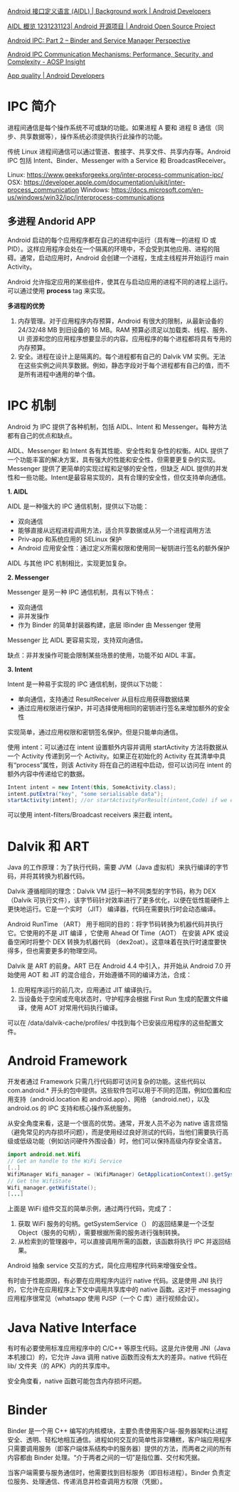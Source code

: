 [Android 接口定义语言 (AIDL)  | Background work  | Android Developers](https://developer.android.com/develop/background-work/services/aidl?hl=zh-cn)

[AIDL 概览  1231231123| Android 开源项目  | Android Open Source Project](https://source.android.com/docs/core/architecture/aidl?hl=zh-cn)



[Android IPC: Part 2 – Binder and Service Manager Perspective](https://blog.hacktivesecurity.com/index.php/2020/04/26/android-ipc-part-2-binder-and-service-manager-perspective/)

[Android IPC Communication Mechanisms: Performance, Security, and Complexity - AOSP Insight](https://aospinsight.com/android-ipc-communication-mechanisms-performance-security-and-complexity/)

[App quality  | Android Developers](https://developer.android.com/privacy-and-security/security-tips#IPC)



# IPC 简介

进程间通信是每个操作系统不可或缺的功能。如果进程 A 要和 进程 B 通信（同步、共享数据等），操作系统必须提供执行此操作的功能。

传统 Linux 进程间通信可以通过管道、套接字、共享文件、共享内存等。Android IPC 包括 Intent、Binder、Messenger with a Service 和 BroadcastReceiver。



Linux: https://www.geeksforgeeks.org/inter-process-communication-ipc/
OSX: https://developer.apple.com/documentation/uikit/inter-process_communication
Windows: https://docs.microsoft.com/en-us/windows/win32/ipc/interprocess-communications



## 多进程 Andorid APP

Android 启动的每个应用程序都在自己的进程中运行（具有唯一的进程 ID 或 PID）。这样应用程序会处在一个隔离的环境中，不会受到其他应用、进程的阻碍。通常，启动应用时，Android 会创建一个进程，生成主线程并开始运行 main Activity。

Android 允许指定应用的某些组件，使其在与启动应用的进程不同的进程上运行。可以通过使用 **process** tag 来实现。



**多进程的优势**

1. 内存管理。对于应用程序内存预算，Android 有很大的限制，从最新设备的 24/32/48 MB 到旧设备的 16 MB。RAM 预算必须足以加载类、线程、服务、UI 资源和您的应用程序想要显示的内容。应用程序的每个进程都将具有专用的内存预算。
2. 安全。进程在设计上是隔离的。每个进程都有自己的 Dalvik VM 实例。无法在这些实例之间共享数据。例如，静态字段对于每个进程都有自己的值，而不是所有进程中通用的单个值。



# IPC 机制

Android 为 IPC 提供了各种机制，包括 AIDL、Intent 和 Messenger。每种方法都有自己的优点和缺点。

AIDL、Messenger 和 Intent 各有其性能、安全性和复杂性的权衡。AIDL 提供了一个功能丰富的解决方案，具有强大的性能和安全性，但需要更复杂的实现。Messenger 提供了更简单的实现过程和足够的安全性，但缺乏 AIDL 提供的并发性和一些功能。Intent是最容易实现的，具有合理的安全性，但仅支持单向通信。

**1. AIDL**

AIDL 是一种强大的 IPC 通信机制，提供以下功能：

- 双向通信
- 能够直接从远程进程调用方法，适合共享数据或从另一个进程调用方法
- Priv-app 和系统应用的 SELinux 保护
- Android 应用安全性：通过定义所需权限和使用同一秘钥进行签名的额外保护

AIDL 与其他 IPC 机制相比，实现更加复杂。



**2. Messenger**

Messenger 是另一种 IPC 通信机制，具有以下特点：

- 双向通信
- 非并发操作
- 作为 Binder 的简单封装器构建，底层 IBinder 由 Messenger 使用

Messenger 比 AIDL 更容易实现，支持双向通信。

缺点：非并发操作可能会限制某些场景的使用，功能不如 AIDL 丰富。



**3. Intent**

Intent 是一种易于实现的 IPC 通信机制，提供以下功能：

- 单向通信，支持通过 ResultReceiver 从目标应用获得数据结果
- 通过应用权限进行保护，并可选择使用相同的密钥进行签名来增加额外的安全性

实现简单，通过应用权限和密钥签名保护。但是只能单向通信。



使用 intent：可以通过在 intent 设置额外内容并调用 startActivity 方法将数据从一个 Activity 传递到另一个 Activity。如果正在初始化的 Activity 在其清单中具有“process”属性，则该 Activity 将在自己的进程中启动，但可以访问在 intent 的额外内容中传递给它的数据。

```java
Intent intent = new Intent(this, SomeActivity.class);
intent.putExtra("key", "some serialisable data");
startActivity(intent); //or startActivityForResult(intent,Code) if we expect the invoked activity to response with some data
```

可以使用 intent-filters/Broadcast receivers 来拦截 intent。



# Dalvik 和 ART

Java 的工作原理：为了执行代码，需要 JVM（Java 虚拟机）来执行编译的字节码，并将其转换为机器代码。

Dalvik 遵循相同的理念：Dalvik VM 运行一种不同类型的字节码，称为 DEX（Dalvik 可执行文件），该字节码针对效率进行了更多优化，以便在低性能硬件上更快地运行。它是一个实时 （JIT） 编译器，代码在需要执行时会动态编译。

Android RunTime （ART） 用于相同的目的：将字节码转换为机器代码并执行它。它使用的不是 JIT 编译 ，它使用 Ahead Of Time（AOT） 在安装 APK 或设备空闲时将整个 DEX 转换为机器代码 （dex2oat）。这意味着在执行时速度要快得多，但也需要更多的物理空间。

Dalvik 是 ART 的前身。ART 已在 Android 4.4 中引入，并开始从 Android 7.0 开始使用 AOT 和 JIT 的混合组合，开始遵循不同的编译方法，合成：

1. 应用程序运行的前几次，应用通过 JIT 编译执行。
2. 当设备处于空闲或充电状态时，守护程序会根据 First Run 生成的配置文件编译，使用 AOT 对常用代码执行编译。

可以在 /data/dalvik-cache/profiles/ 中找到每个已安装应用程序的这些配置文件。



# Android Framework

开发者通过 Framework 只需几行代码即可访问复杂的功能。这些代码以 com.android.* 开头的包中提供。这些软件包可以用于不同的范围，例如位置和应用支持（android.location 和 android.app）、网络 （android.net），以及 android.os 的 IPC 支持和核心操作系统服务。

从安全角度来看，这是一个很高的优势。通常，开发人员不必为 native 语言烦恼（避免常见的内存损坏问题），而是使用经过良好测试的代码，当他们需要执行高级或低级功能（例如访问硬件外围设备）时，他们可以保持高级内存安全语言。

```java
import android.net.Wifi
// Get an handle to the WiFi Service
[..]
WifiManager Wifi_manager = (WifiManager) GetApplicationContext().getSystemService(Context.WIFI_SERVICE);
// Get the WifiState
Wifi_manager.getWifiState();
[...]
```

上面是 WiFi 组件交互的简单示例，通过两行代码，完成了：

1. 获取 WiFi 服务的句柄。getSystemService（） 的返回结果是一个泛型 Object（服务的句柄），需要根据所需的服务进行强制转换。
2. 从检索到的管理器中，可以直接调用所需的函数，该函数将执行 IPC 并返回结果。

Android 抽象 service 交互的方式，简化应用程序代码来增强安全性。

有时由于性能原因，有必要在应用程序内运行 native 代码。这是使用 JNI 执行的，它允许在应用程序上下文中调用共享库中的 native 函数。这对于 messaging 应用程序很常见（whatsapp 使用 PJSP（一个 C 库）进行视频会议）。



# Java Native Interface

有时有必要使用标准应用程序中的 C/C++ 等原生代码。这是允许使用 JNI（Java 本机接口）的，它允许 Java 调用 native 函数而没有太大的差异。native 代码在 lib/ 文件夹（的 APK）内的共享库中。 

安全角度看，native 函数可能包含内存损坏问题。



# Binder

Binder 是一个用 C++ 编写的内核模块，主要负责使用客户端-服务器架构让进程安全、透明、轻松地相互通信。进程如何交互的简单性非常糟糕，客户端应用程序只需要调用服务（即客户端体系结构中的服务器）提供的方法，而两者之间的所有内容都由 Binder 处理。“介于两者之间的一切”是指位置、交付和凭据。

当客户端需要与服务通信时，他需要找到目标服务（即目标进程）。Binder 负责定位服务、处理通信、传递消息并检查调用方权限（凭据）。



